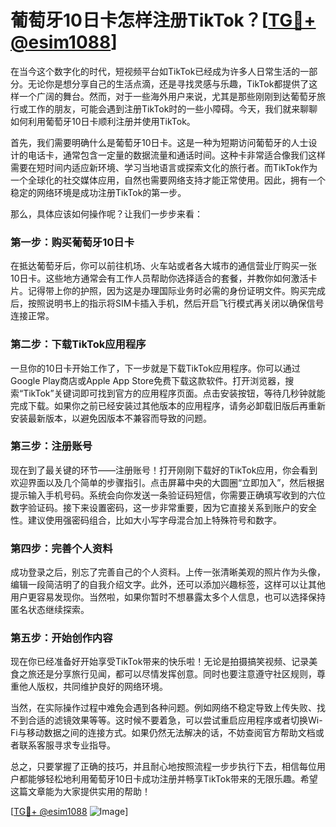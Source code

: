 # 葡萄牙10日卡怎样注册TikTok？[[TG💪+ @esim1088](https://t.me/s/esim1088)]

在当今这个数字化的时代，短视频平台如TikTok已经成为许多人日常生活的一部分。无论你是想分享自己的生活点滴，还是寻找灵感与乐趣，TikTok都提供了这样一个广阔的舞台。然而，对于一些海外用户来说，尤其是那些刚刚到达葡萄牙旅行或工作的朋友，可能会遇到注册TikTok时的一些小障碍。今天，我们就来聊聊如何利用葡萄牙10日卡顺利注册并使用TikTok。

首先，我们需要明确什么是葡萄牙10日卡。这是一种为短期访问葡萄牙的人士设计的电话卡，通常包含一定量的数据流量和通话时间。这种卡非常适合像我们这样需要在短时间内适应新环境、学习当地语言或探索文化的旅行者。而TikTok作为一个全球化的社交媒体应用，自然也需要网络支持才能正常使用。因此，拥有一个稳定的网络环境是成功注册TikTok的第一步。

那么，具体应该如何操作呢？让我们一步步来看：

### 第一步：购买葡萄牙10日卡

在抵达葡萄牙后，你可以前往机场、火车站或者各大城市的通信营业厅购买一张10日卡。这些地方通常会有工作人员帮助你选择适合的套餐，并教你如何激活卡片。记得带上你的护照，因为这是办理国际业务时必需的身份证明文件。购买完成后，按照说明书上的指示将SIM卡插入手机，然后开启飞行模式再关闭以确保信号连接正常。

### 第二步：下载TikTok应用程序

一旦你的10日卡开始工作了，下一步就是下载TikTok应用程序。你可以通过Google Play商店或Apple App Store免费下载这款软件。打开浏览器，搜索“TikTok”关键词即可找到官方的应用程序页面。点击安装按钮，等待几秒钟就能完成下载。如果你之前已经安装过其他版本的应用程序，请务必卸载旧版后再重新安装最新版本，以避免因版本不兼容而导致的问题。

### 第三步：注册账号

现在到了最关键的环节——注册账号！打开刚刚下载好的TikTok应用，你会看到欢迎界面以及几个简单的步骤指引。点击屏幕中央的大圆圈“立即加入”，然后根据提示输入手机号码。系统会向你发送一条验证码短信，你需要正确填写收到的六位数字验证码。接下来设置密码，这一步非常重要，因为它直接关系到账户的安全性。建议使用强密码组合，比如大小写字母混合加上特殊符号和数字。

### 第四步：完善个人资料

成功登录之后，别忘了完善自己的个人资料。上传一张清晰美观的照片作为头像，编辑一段简洁明了的自我介绍文字。此外，还可以添加兴趣标签，这样可以让其他用户更容易发现你。当然啦，如果你暂时不想暴露太多个人信息，也可以选择保持匿名状态继续探索。

### 第五步：开始创作内容

现在你已经准备好开始享受TikTok带来的快乐啦！无论是拍摄搞笑视频、记录美食之旅还是分享旅行见闻，都可以尽情发挥创意。同时也要注意遵守社区规则，尊重他人版权，共同维护良好的网络环境。

当然，在实际操作过程中难免会遇到各种问题。例如网络不稳定导致上传失败、找不到合适的滤镜效果等等。这时候不要着急，可以尝试重启应用程序或者切换Wi-Fi与移动数据之间的连接方式。如果仍然无法解决的话，不妨查阅官方帮助文档或者联系客服寻求专业指导。

总之，只要掌握了正确的技巧，并且耐心地按照流程一步步执行下去，相信每位用户都能够轻松地利用葡萄牙10日卡成功注册并畅享TikTok带来的无限乐趣。希望这篇文章能为大家提供实用的帮助！

[[TG💪+ @esim1088](https://t.me/s/esim1088) ![Image](https://i.postimg.cc/4NQfJmqS/Snipaste-2025-05-13-00-14-12.png)]